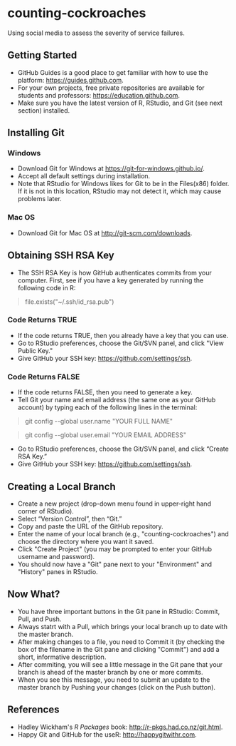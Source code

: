 # counting-cockroaches
Using social media to assess the severity of service failures.

## Getting Started
* GitHub Guides is a good place to get familiar with how to use the platform: https://guides.github.com.
* For your own projects, free private repositories are available for students and professors: https://education.github.com.
* Make sure you have the latest version of R, RStudio, and Git (see next section) installed.

## Installing Git
### Windows
* Download Git for Windows at https://git-for-windows.github.io/.
* Accept all default settings during installation.
* Note that RStudio for Windows likes for Git to be in the Files(x86) folder. If it is not in this location, RStudio may not detect it, which may cause problems later.

### Mac OS
* Download Git for Mac OS at http://git-scm.com/downloads.

## Obtaining SSH RSA Key
* The SSH RSA Key is how GitHub authenticates commits from your computer. First, see if you have a key generated by running the following code in R:

> file.exists("~/.ssh/id_rsa.pub")

### Code Returns TRUE
* If the code returns TRUE, then you already have a key that you can use.
* Go to RStudio preferences, choose the Git/SVN panel, and click "View Public Key."
* Give GitHub your SSH key: https://github.com/settings/ssh.

### Code Returns FALSE
* If the code returns FALSE, then you need to generate a key.
* Tell Git your name and email address (the same one as your GitHub account) by typing each of the following lines in the terminal:

> git config --global user.name "YOUR FULL NAME"

> git config --global user.email "YOUR EMAIL ADDRESS"

* Go to RStudio preferences, choose the Git/SVN panel, and click “Create RSA Key.”
* Give GitHub your SSH key: https://github.com/settings/ssh.

## Creating a Local Branch
* Create a new project (drop-down menu found in upper-right hand corner of RStudio).
* Select “Version Control”, then “Git.”
* Copy and paste the URL of the GitHub repository.
* Enter the name of your local branch (e.g., "counting-cockroaches") and choose the directory where you want it saved.
* Click "Create Project" (you may be prompted to enter your GitHub username and password).
* You should now have a "Git" pane next to your "Environment" and "History" panes in RStudio.

## Now What?
* You have three important buttons in the Git pane in RStudio: Commit, Pull, and Push.
* Always statrt with a Pull, which brings your local branch up to date with the master branch.
* After making changes to a file, you need to Commit it (by checking the box of the filename in the Git pane and clicking "Commit") and add a short, informative description.
* After commiting, you will see a little message in the Git pane that your branch is ahead of the master branch by one or more commits.
* When you see this message, you need to submit an update to the master branch by Pushing your changes (click on the Push button).

## References
* Hadley Wickham's *R Packages* book: http://r-pkgs.had.co.nz/git.html.
* Happy Git and GitHub for the useR: http://happygitwithr.com.
